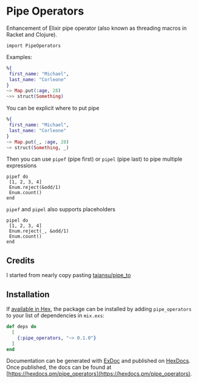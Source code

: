 # Pipe Operators

Enhancement of Elixir pipe operator (also known as threading macros in Racket and Clojure).

```
import PipeOperators
```

Examples:

```elixir
%{
 first_name: "Michael",
 last_name: "Corleone"
}
~> Map.put(:age, 28)
~>> struct(Something)
```

You can be explicit where to put pipe


```elixir
%{
 first_name: "Michael",
 last_name: "Corleone"
}
~> Map.put(_, :age, 28)
~> struct(Something, _)
```

Then you can use `pipef` (pipe first) or `pipel` (pipe last) to pipe multiple expressions


```
pipef do
 [1, 2, 3, 4]
 Enum.reject(&odd/1)
 Enum.count()
end
```

`pipef` and `pipel` also supports placeholders


```
pipel do
 [1, 2, 3, 4]
 Enum.reject(_, &odd/1)
 Enum.count()
end
```

## Credits

I started from nearly copy pasting [taiansu/pipe_to](https://github.com/taiansu/pipe_to)

## Installation

If [available in Hex](https://hex.pm/docs/publish), the package can be installed
by adding `pipe_operators` to your list of dependencies in `mix.exs`:

```elixir
def deps do
  [
    {:pipe_operators, "~> 0.1.0"}
  ]
end
```

Documentation can be generated with [ExDoc](https://github.com/elixir-lang/ex_doc)
and published on [HexDocs](https://hexdocs.pm). Once published, the docs can
be found at [https://hexdocs.pm/pipe_operators](https://hexdocs.pm/pipe_operators).
